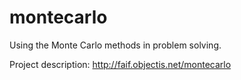 montecarlo
==========

Using the Monte Carlo methods in problem solving. 

Project description: http://faif.objectis.net/montecarlo
